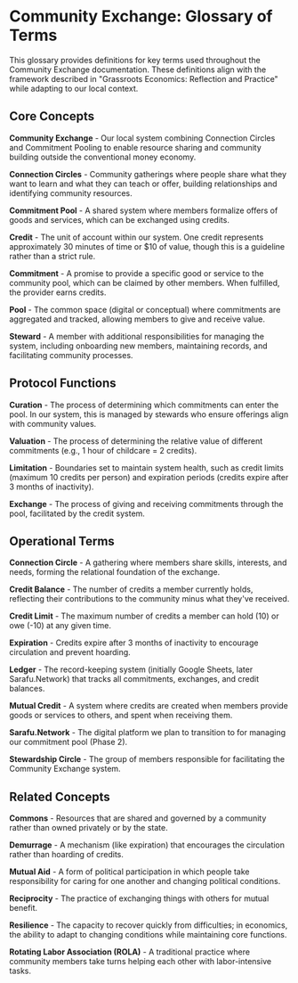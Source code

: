# Community Exchange: Glossary of Terms

This glossary provides definitions for key terms used throughout the Community Exchange documentation. These definitions align with the framework described in "Grassroots Economics: Reflection and Practice" while adapting to our local context.

## Core Concepts

**Community Exchange** - Our local system combining Connection Circles and Commitment Pooling to enable resource sharing and community building outside the conventional money economy.

**Connection Circles** - Community gatherings where people share what they want to learn and what they can teach or offer, building relationships and identifying community resources.

**Commitment Pool** - A shared system where members formalize offers of goods and services, which can be exchanged using credits.

**Credit** - The unit of account within our system. One credit represents approximately 30 minutes of time or $10 of value, though this is a guideline rather than a strict rule.

**Commitment** - A promise to provide a specific good or service to the community pool, which can be claimed by other members. When fulfilled, the provider earns credits.

**Pool** - The common space (digital or conceptual) where commitments are aggregated and tracked, allowing members to give and receive value.

**Steward** - A member with additional responsibilities for managing the system, including onboarding new members, maintaining records, and facilitating community processes.

## Protocol Functions

**Curation** - The process of determining which commitments can enter the pool. In our system, this is managed by stewards who ensure offerings align with community values.

**Valuation** - The process of determining the relative value of different commitments (e.g., 1 hour of childcare = 2 credits).

**Limitation** - Boundaries set to maintain system health, such as credit limits (maximum 10 credits per person) and expiration periods (credits expire after 3 months of inactivity).

**Exchange** - The process of giving and receiving commitments through the pool, facilitated by the credit system.

## Operational Terms

**Connection Circle** - A gathering where members share skills, interests, and needs, forming the relational foundation of the exchange.

**Credit Balance** - The number of credits a member currently holds, reflecting their contributions to the community minus what they've received.

**Credit Limit** - The maximum number of credits a member can hold (10) or owe (-10) at any given time.

**Expiration** - Credits expire after 3 months of inactivity to encourage circulation and prevent hoarding.

**Ledger** - The record-keeping system (initially Google Sheets, later Sarafu.Network) that tracks all commitments, exchanges, and credit balances.

**Mutual Credit** - A system where credits are created when members provide goods or services to others, and spent when receiving them.

**Sarafu.Network** - The digital platform we plan to transition to for managing our commitment pool (Phase 2).

**Stewardship Circle** - The group of members responsible for facilitating the Community Exchange system.

## Related Concepts

**Commons** - Resources that are shared and governed by a community rather than owned privately or by the state.

**Demurrage** - A mechanism (like expiration) that encourages the circulation rather than hoarding of credits.

**Mutual Aid** - A form of political participation in which people take responsibility for caring for one another and changing political conditions.

**Reciprocity** - The practice of exchanging things with others for mutual benefit.

**Resilience** - The capacity to recover quickly from difficulties; in economics, the ability to adapt to changing conditions while maintaining core functions.

**Rotating Labor Association (ROLA)** - A traditional practice where community members take turns helping each other with labor-intensive tasks.